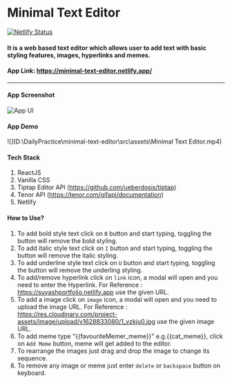 # Minimal Text Editor
[![Netlify Status](https://api.netlify.com/api/v1/badges/4b425825-0357-4d92-ba2d-2837abe6905b/deploy-status)](https://app.netlify.com/sites/minimal-text-editor/deploys)

#### It is a web based text editor which allows user to add text with basic styling features, images, hyperlinks and memes.

#### App Link: https://minimal-text-editor.netlify.app/
---
#### App Screenshot
![](https://res.cloudinary.com/project-assets/image/upload/v1628832425/banner_oxgzrk.png "App UI")

#### App Demo
![](D:\DailyPractice\minimal-text-editor\src\assets\Minimal Text Editor.mp4)
#### Tech Stack 
1. ReactJS
2. Vanilla CSS
3. Tiptap Editor API (https://github.com/ueberdosis/tiptap)
4. Tenor API (https://tenor.com/gifapi/documentation)
5. Netlify
#### How to Use?

1. To add bold style text click on `B` button and start typing, toggling the button will remove the bold styling.
2. To add italic style text click on `I` button and start typing, toggling the button will remove the italic styling.
3. To add underline style text click on `U` button and start typing, toggling the button will remove the underling styling.
4. To add/remove hyperlink click on `link` icon, a modal will open and you need to enter the Hyperlink. For Reference : https://suyashportfolio.netlify.app use the given URL.
5. To add a image click on `image` icon, a modal will open and you need to upload the image URL. For Reference : https://res.cloudinary.com/project-assets/image/upload/v1628833080/1_vzkju0.jpg use the given image URL.
6. To add meme type "{{favouriteMemer_meme}}" e.g.{{cat_meme}}, click on `Add Meme` button, meme will get added to the editor.
7. To rearrange the images just drag and drop the image to change its sequence.
8. To remove any image or meme just enter `delete` or `backspace` button on keyboard.
